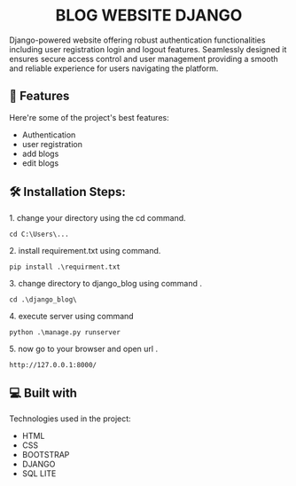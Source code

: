 <h1 align="center" id="title">BLOG WEBSITE DJANGO</h1>

<p id="description">Django-powered website offering robust authentication functionalities including user registration login and logout features. Seamlessly designed it ensures secure access control and user management providing a smooth and reliable experience for users navigating the platform.</p>

  
  
<h2>🧐 Features</h2>

Here're some of the project's best features:

*   Authentication
*   user registration
*   add blogs
*   edit blogs

<h2>🛠️ Installation Steps:</h2>

<p>1. change your directory using the cd command.</p>

```
cd C:\Users\...
```

<p>2. install requirement.txt using command.</p>

```
pip install .\requirment.txt
```

<p>3. change directory to django_blog using command .</p>

```
cd .\django_blog\
```

<p>4. execute server using command</p>

```
python .\manage.py runserver
```

<p>5. now go to your browser and open url .</p>

```
http://127.0.0.1:8000/
```

  
  
<h2>💻 Built with</h2>

Technologies used in the project:

*   HTML
*   CSS
*   BOOTSTRAP
*   DJANGO
*   SQL LITE